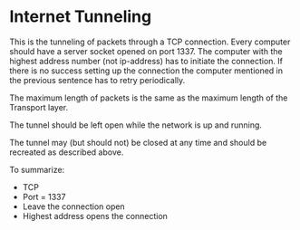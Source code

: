 # Internet Tunneling

This is the tunneling of packets through a TCP connection. Every computer should have a server socket opened on port 1337. The computer with the highest address number (not ip-address) has to initiate the connection. If there is no success setting up the connection the computer mentioned in the previous sentence has to retry periodically.

The maximum length of packets is the same as the maximum length of the Transport layer.

The tunnel should be left open while the network is up and running.

The tunnel may (but should not) be closed at any time and should be recreated as described above.

To summarize:
- TCP
- Port = 1337
- Leave the connection open
- Highest address opens the connection
